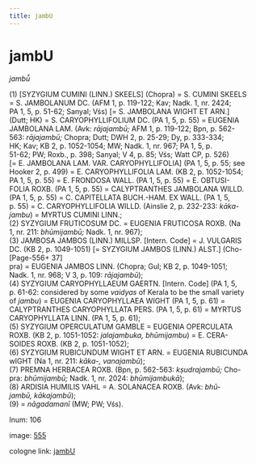```yaml
---
title: jambU
---
```


# jambU

<i>jambū̆</i>  <div n="P" />(1) [<bot>SYZYGIUM CUMINI (LINN.) SKEELS</bot>] (Chopra) = <bot>S. CUMINI SKEELS</bot> <div n="lb" />= <bot>S. JAMBOLANUM DC.</bot> (AFM 1, p. 119-122; Kav; Nadk. 1, nr. 2424; <div n="lb" />PA 1, 5, p. 51-62; Sanyal; Vśs) [= <bot>S. JAMBOLANA WIGHT ET ARN.</bot>] <div n="lb" />(Dutt; HK) = <bot>S. CARYOPHYLLIFOLIUM DC.</bot> (PA 1, 5, p. 55) = <bot>EUGENIA <div n="lb" />JAMBOLANA LAM.</bot> (Avk: <i>rājajambū;</i> AFM 1, p. 119-122; Bpn, p. 562- <div n="lb" />563: <i>rājajambū;</i> Chopra; Dutt; DWH 2, p. 25-29; Dy, p. 333-334; <div n="lb" />HK; Kav; KB 2, p. 1052-1054; MW; Nadk. 1, nr. 967; PA 1, 5, p. <div n="lb" />51-62; PW; Roxb., p. 398; Sanyal; V 4, p. 85; Vśs; Watt CP, p. 526) <div n="lb" />[= <bot>E. JAMBOLANA LAM. VAR. CARYOPHYLLIFOLIA</bot>] (PA 1, 5, p. 55; see <div n="lb" />Hooker 2, p. 499) = <bot>E. CARYOPHYLLIFOLIA LAM.</bot> (KB 2, p. 1052-1054; <div n="lb" />PA 1, 5, p. 55) = <bot>E. FRONDOSA WALL.</bot> (PA 1, 5, p. 55) = <bot>E. OBTUSI- <div n="lb" />FOLIA ROXB.</bot> (PA 1, 5, p. 55) = <bot>CALYPTRANTHES JAMBOLANA WILLD.</bot> <div n="lb" />(PA 1, 5, p. 55) = <bot>C. CAPITELLATA BUCH.</bot>-<bot>HAM. EX WALL.</bot> (PA 1, 5, <div n="lb" />p. 55) = <bot>C. CARYOPHYLLIFOLIA WILLD.</bot> (Ainslie 2, p. 232-233: <i>kāka-</i> <div n="lb" /><i>jambu</i>) = <bot>MYRTUS CUMINI LINN.</bot>; <div n="P" />(2) <bot>SYZYGIUM FRUTICOSUM DC.</bot> = <bot>EUGENIA FRUTICOSA ROXB.</bot> (Na <div n="lb" />1, nr. 211: <i>bhūmijambū;</i> Nadk. 1, nr. 967); <div n="P" />(3) <bot>JAMBOSA JAMBOS (LINN.) MILLSP.</bot> [Intern. Code] = <bot>J. VULGARIS <div n="lb" />DC.</bot> (KB 2, p. 1049-1051) [= <bot>SYZYGIUM JAMBOS (LINN.) ALST.</bot>] (Cho- [Page-556+ 37] <div n="lb" />pra) = <bot>EUGENIA JAMBOS LINN.</bot> (Chopra; Gul; KB 2, p. 1049-1051; <div n="lb" />Nadk. 1, nr. 968; V 3, p. 109: <i>rājajambū</i>); <div n="P" />(4) <bot>SYZYGIUM CARYOPHYLLAEUM GAERTN.</bot> [Intern. Code] (PA 1, 5, <div n="lb" />p. 61-62: considered by some <i>vaidyas</i> of Kerala to be the small variety <div n="lb" />of <i>jambu</i>) = <bot>EUGENIA CARYOPHYLLAEA WIGHT</bot> (PA 1, 5, p. 61) = <div n="lb" /><bot>CALYPTRANTHES CARYOPHYLLATA PERS.</bot> (PA 1, 5, p. 61) = <bot>MYRTUS <div n="lb" />CARYOPHYLLATA LINN.</bot> (PA 1, 5, p. 61); <div n="P" />(5) <bot>SYZYGIUM OPERCULATUM GAMBLE</bot> = <bot>EUGENIA OPERCULATA <div n="lb" />ROXB.</bot> (KB 2, p. 1051-1052: <i>jalajambuka, bhūmijambu</i>) = <bot>E. CERA- <div n="lb" />SOIDES ROXB.</bot> (KB 2, p. 1051-1052); <div n="P" />(6) <bot>SYZYGIUM RUBICUNDUM WIGHT ET ARN.</bot> = <bot>EUGENIA RUBICUNDA</bot> <div n="lb" />w<bot>IGHT</bot> (Na 1, nr. 211: <i>kāka-, vanajambū</i>); <div n="P" />(7) <bot>PREMNA HERBACEA ROXB.</bot> (Bpn, p. 562-563: <i>kṣudrajambū;</i> Cho- <div n="lb" />pra: <i>bhūmijambū;</i> Nadk. 1, nr. 2024: <i>bhūmijambukā</i>); <div n="P" />(8) <bot>ARDISIA HUMILIS VAHL</bot> = <bot>A. SOLANACEA ROXB.</bot> (Avk: <i>bhū-</i> <div n="lb" /><i>jambū, kākajambū</i>); <div n="P" />(9) = <i>nāgadamanī</i> (MW; PW; Vśs).

lnum: 106

image: [555](https://www.sanskrit-lexicon.uni-koeln.de/scans/csl-apidev/servepdf.php?dict=snp&page=555)

cologne link: [jambU](https://sanskrit-lexicon.uni-koeln.de/scans/csl-apidev/getword.php?dict=snp&key=jambU)

